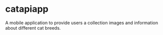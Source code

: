 # catapiapp
A mobile application to provide users a collection images and information about different cat breeds.
